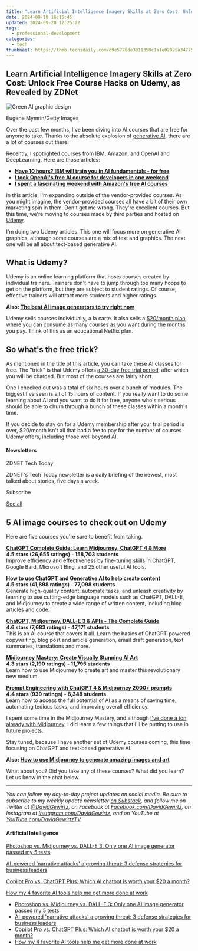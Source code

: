 ```yaml
---
title: "Learn Artificial Intelligence Imagery Skills at Zero Cost: Unlock Free Course Hacks on Udemy, as Revealed by ZDNet"
date: 2024-09-18 16:15:45
updated: 2024-09-20 12:25:22
tags:
  - professional-development
categories:
  - tech
thumbnail: https://thmb.techidaily.com/d9e5776de3811350c1a1e02825a34775cfed017b7d72a415b115da4cadd107c4.jpg
---
```


## Learn Artificial Intelligence Imagery Skills at Zero Cost: Unlock Free Course Hacks on Udemy, as Revealed by ZDNet

![Green AI graphic design](https://www.zdnet.com/a/img/resize/0abdc2d28155c178eb5aab3ba61e45026dc114de/2024/02/01/71b1569d-83c9-4a52-a85c-b3c0d4a4d71f/gettyimages-1562972684.jpg?auto=webp&width=1280)

Eugene Mymrin/Getty Images

Over the past few months, I've been diving into AI courses that are free for anyone to take. Thanks to the absolute explosion of [generative AI](https://www.zdnet.com/article/what-is-generative-ai-and-why-is-it-so-popular-heres-everything-you-need-to-know/), there are a lot of courses out there. 

Recently, I spotlighted courses from IBM, Amazon, and OpenAI and DeepLearning. Here are those articles: 

* **[Have 10 hours? IBM will train you in AI fundamentals - for free](https://www.zdnet.com/article/have-10-hours-ibm-will-train-you-in-ai-fundamentals-for-free/)**
* **[I took OpenAI's free AI course for developers in one weekend](https://www.zdnet.com/article/i-took-this-free-ai-course-for-developers-in-one-weekend-and-highly-recommend-it/)**
* **[I spent a fascinating weekend with Amazon's free AI courses](https://www.zdnet.com/article/unlock-ai-secrets-transform-your-skills-with-amazons-free-ai-learning/)**

In this article, I'm expanding outside of the vendor-provided courses. As you might imagine, the vendor-provided courses all have a bit of their own marketing spin in them. Don't get me wrong. They're excellent courses. But this time, we're moving to courses made by third parties and hosted on [Udemy](https://click.linksynergy.com/deeplink?id=IokOf8qagZo&mid=39197&u1=zd-%5F%5FCOM%5FCLICK%5FID%5F%5F-dtp&murl=https%3A%2F%2Fwww.udemy.com%2F). 

I'm doing two Udemy articles. This one will focus more on generative AI graphics, although some courses are a mix of text and graphics. The next one will be all about text-based generative AI. 

##  What is Udemy? 

Udemy is an online learning platform that hosts courses created by individual trainers. Trainers don't have to jump through too many hoops to get on the platform, but they are subject to student ratings. Of course, effective trainers will attract more students and higher ratings. 

**Also: [The best AI image generators to try right now](https://www.zdnet.com/article/best-ai-image-generator/)**

Udemy sells courses individually, a la carte. It also sells a [$20/month plan](https://click.linksynergy.com/deeplink?id=IokOf8qagZo&mid=39197&u1=zd-%5F%5FCOM%5FCLICK%5FID%5F%5F-dtp&murl=https%3A%2F%2Fwww.udemy.com%2Fpersonal-plan%2F), where you can consume as many courses as you want during the months you pay. Think of this as an educational Netflix plan. 

##  So what's the free trick? 

As mentioned in the title of this article, you can take these AI classes for free. The "trick" is that Udemy offers [a 30-day free trial period](https://click.linksynergy.com/deeplink?id=IokOf8qagZo&mid=39197&u1=zd-%5F%5FCOM%5FCLICK%5FID%5F%5F-dtp&murl=https%3A%2F%2Fwww.udemy.com%2Fpersonal-plan%2F), after which you will be charged. But most of the courses are fairly short. 

One I checked out was a total of six hours over a bunch of modules. The biggest I've seen is all of 15 hours of content. If you really want to do some learning about AI and you want to do it for free, anyone who's serious should be able to churn through a bunch of these classes within a month's time. 

If you decide to stay on for a Udemy membership after your trial period is over, $20/month isn't all that bad a fee to pay for the number of courses Udemy offers, including those well beyond AI. 

#### Newsletters

ZDNET Tech Today

ZDNET's Tech Today newsletter is a daily briefing of the newest, most talked about stories, five days a week.

 Subscribe

[See all](https://www.zdnet.com/newsletters/)

## 5 AI image courses to check out on Udemy

Here are five courses you're sure to benefit from taking. 

**[ChatGPT Complete Guide: Learn Midjourney, ChatGPT 4 & More](https://click.linksynergy.com/deeplink?id=IokOf8qagZo&mid=39197&u1=zd-%5F%5FCOM%5FCLICK%5FID%5F%5F-dtp&murl=https%3A%2F%2Fwww.udemy.com%2Fcourse%2Fcomplete-ai-guide%2F)**  
**4.5 stars (26,655 ratings) - 158,703 students**   
 Improve efficiency and effectiveness by fine-tuning skills in ChatGPT, Google Bard, Microsoft Bing, and 25 other useful AI tools. 

**[How to use ChatGPT and Generative AI to help create content](https://click.linksynergy.com/deeplink?id=IokOf8qagZo&mid=39197&u1=zd-%5F%5FCOM%5FCLICK%5FID%5F%5F-dtp&murl=https%3A%2F%2Fwww.udemy.com%2Fcourse%2Fhow-to-use-chatgpt-and-generative-ai-to-help-create-content%2F)**  
**4.5 stars (41,898 ratings) - 77,098 students**  
Generate high-quality content, automate tasks, and unleash creativity by learning to use cutting-edge language models such as ChatGPT, DALL-E, and Midjourney to create a wide range of written content, including blog articles and code. 

**[ChatGPT, Midjourney, DALL-E 3 & APIs - The Complete Guide](https://click.linksynergy.com/deeplink?id=IokOf8qagZo&mid=39197&u1=zd-%5F%5FCOM%5FCLICK%5FID%5F%5F-dtp&murl=https%3A%2F%2Fwww.udemy.com%2Fcourse%2Fchatgpt-bard-bing-complete-guide-to-chatgpt-openai-apis%2F)**  
**4.6 stars (7,683 ratings) - 47,171 students**  
This is an AI course that covers it all. Learn the basics of ChatGPT-powered copywriting, blog post and article generation, email draft generation, text summaries, translations and more. 

**[Midjourney Mastery: Create Visually Stunning AI Art](https://click.linksynergy.com/deeplink?id=IokOf8qagZo&mid=39197&u1=zd-%5F%5FCOM%5FCLICK%5FID%5F%5F-dtp&murl=https%3A%2F%2Fwww.udemy.com%2Fcourse%2Fmidjourney-mastery%2F)**  
**4.3 stars (2,190 ratings) - 11,795 students**  
Learn how to use Midjourney to create art and master this revolutionary new medium. 

**[Prompt Engineering with ChatGPT 4 & Midjourney 2000+ prompts](https://click.linksynergy.com/deeplink?id=IokOf8qagZo&mid=39197&u1=zd-%5F%5FCOM%5FCLICK%5FID%5F%5F-dtp&murl=https%3A%2F%2Fwww.udemy.com%2Fcourse%2Fgptcourse%2F)**  
**4.4 stars (939 ratings) - 8,348 students**  
Learn how to access the full potential of AI as a means of saving time, automating tedious tasks, and improving overall efficiency. 

I spent some time in the Midjourney Mastery, and although [I've done a ton already with Midjourney](https://www.zdnet.com/article/how-to-get-a-perfect-face-match-using-midjourney-ai/), I did learn a few things that I'll be putting to use in future projects. 

Stay tuned, because I have another set of Udemy courses coming, this time focusing on ChatGPT and text-based generative AI. 

**Also: [How to use Midjourney to generate amazing images and art](https://www.zdnet.com/article/how-to-use-midjourney-to-generate-amazing-images-and-art/)**

What about you? Did you take any of these courses? What did you learn? Let us know in the chat below. 

---

_You can follow my day-to-day project updates on social media. Be sure to subscribe to my weekly update newsletter [on Substack](https://advancedgeekery.substack.com/), and follow me on Twitter at [@DavidGewirtz](https://twitter.com/davidgewirtz), on Facebook at [Facebook.com/DavidGewirtz](https://www.facebook.com/davidgewirtz), on Instagram at [Instagram.com/DavidGewirtz](https://www.instagram.com/DavidGewirtz/), and on YouTube at [YouTube.com/DavidGewirtzTV](https://www.youtube.com/user/DavidGewirtzTV)._

#### Artificial Intelligence

[Photoshop vs. Midjourney vs. DALL-E 3: Only one AI image generator passed my 5 tests](https://www.zdnet.com/article/is-photoshops-new-text-to-image-as-good-as-midjourney-and-dall-e-we-test-it-and-see/ "Photoshop vs. Midjourney vs. DALL-E 3: Only one AI image generator passed my 5 tests")

[AI-powered 'narrative attacks' a growing threat: 3 defense strategies for business leaders](https://www.zdnet.com/article/ai-powered-narrative-attacks-a-growing-threat-3-defense-strategies-for-business-leaders/ "AI-powered 'narrative attacks' a growing threat: 3 defense strategies for business leaders")

[Copilot Pro vs. ChatGPT Plus: Which AI chatbot is worth your $20 a month?](https://www.zdnet.com/article/copilot-pro-vs-chatgpt-plus-which-is-ai-chatbot-is-worth-your-20-a-month/ "Copilot Pro vs. ChatGPT Plus: Which AI chatbot is worth your $20 a month?")

[How my 4 favorite AI tools help me get more done at work](https://www.zdnet.com/article/how-my-4-favorite-ai-tools-help-me-get-more-done-at-work/ "How my 4 favorite AI tools help me get more done at work")

* [Photoshop vs. Midjourney vs. DALL-E 3: Only one AI image generator passed my 5 tests](https://www.zdnet.com/article/is-photoshops-new-text-to-image-as-good-as-midjourney-and-dall-e-we-test-it-and-see/ "Photoshop vs. Midjourney vs. DALL-E 3: Only one AI image generator passed my 5 tests")
* [AI-powered 'narrative attacks' a growing threat: 3 defense strategies for business leaders](https://www.zdnet.com/article/ai-powered-narrative-attacks-a-growing-threat-3-defense-strategies-for-business-leaders/ "AI-powered 'narrative attacks' a growing threat: 3 defense strategies for business leaders")
* [Copilot Pro vs. ChatGPT Plus: Which AI chatbot is worth your $20 a month?](https://www.zdnet.com/article/copilot-pro-vs-chatgpt-plus-which-is-ai-chatbot-is-worth-your-20-a-month/ "Copilot Pro vs. ChatGPT Plus: Which AI chatbot is worth your $20 a month?")
* [How my 4 favorite AI tools help me get more done at work](https://www.zdnet.com/article/how-my-4-favorite-ai-tools-help-me-get-more-done-at-work/ "How my 4 favorite AI tools help me get more done at work")

<ins class="adsbygoogle"
     style="display:block"
     data-ad-format="autorelaxed"
     data-ad-client="ca-pub-7571918770474297"
     data-ad-slot="1223367746"></ins>



<ins class="adsbygoogle"
     style="display:block"
     data-ad-client="ca-pub-7571918770474297"
     data-ad-slot="8358498916"
     data-ad-format="auto"
     data-full-width-responsive="true"></ins>
